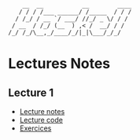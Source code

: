 ```
    __  __           __        ____
   / / / /___ ______/ /_____  / / /
  / /_/ / __ `/ ___/ //_/ _ \/ / /
 / __  / /_/ (__  ) ,< /  __/ / /
/_/ /_/\__,_/____/_/|_|\___/_/_/
```
Lectures Notes
==============

Lecture 1
---------
  - [Lecture notes](https://github.com/rittme/haskellLectures/blob/master/lecture1/lecture1.md)
  - [Lecture code](https://github.com/rittme/haskellLectures/blob/master/lecture1/intro.hs)
  - [Exercices](https://github.com/rittme/haskellLectures/blob/master/Exercices/Exercice1/exercice1.hs)
